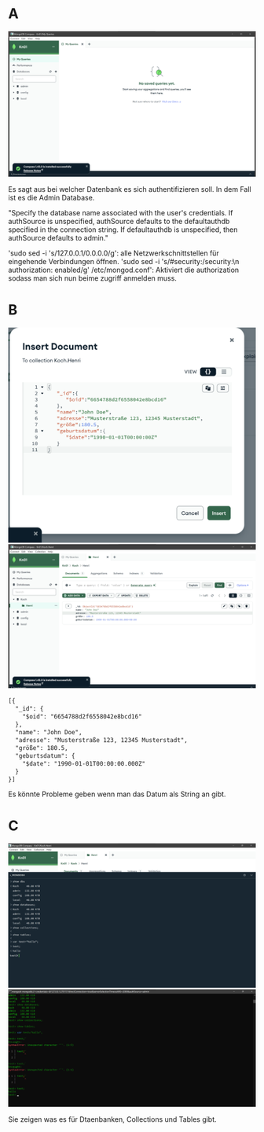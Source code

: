 # A

![HTML Seite](Databases.png)

Es sagt aus bei welcher Datenbank es sich authentifizieren soll. In dem Fall ist es die Admin Database.

"Specify the database name associated with the user's credentials. If authSource is unspecified, authSource defaults to the defaultauthdb specified in the connection string. If defaultauthdb is unspecified, then authSource defaults to admin."

'sudo sed -i 's/127.0.0.1/0.0.0.0/g':  alle Netzwerkschnittstellen für eingehende Verbindungen öffnen.
'sudo sed -i 's/#security:/security:\n authorization: enabled/g' /etc/mongod.conf': Aktiviert die authorization sodass man sich nun beime zugriff anmelden muss.

# B

![HTML Seite](BeforeInserted.png)
![HTML Seite](InsertedDocument.png)
```
[{
  "_id": {
    "$oid": "6654788d2f6558042e8bcd16"
  },
  "name": "John Doe",
  "adresse": "Musterstraße 123, 12345 Musterstadt",
  "größe": 180.5,
  "geburtsdatum": {
    "$date": "1990-01-01T00:00:00.000Z"
  }
}]
```
Es könnte Probleme geben wenn man das Datum als String an gibt.

# C

![HTML Seite](CompassShellCommands.png)
![HTML Seite](CmdShellCommands.png)

Sie zeigen was es für Dtaenbanken, Collections und Tables gibt.

